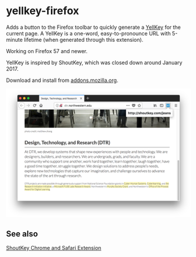 # yellkey-firefox

Adds a button to the Firefox toolbar to quickly generate a [YellKey](http://yellkey.com) for the current page. A YellKey is a one-word, easy-to-pronounce URL with 5-minute lifetime (when generated through this extension).

Working on Firefox 57 and newer.

YellKey is inspired by ShoutKey, which was closed down around January 2017.

Download and install from [addons.mozilla.org](https://addons.mozilla.org/en-US/firefox/addon/shoutkey/).

![Screenshot of a the extension icon in the toolbar, with a pop-up containing a shortened URL](./screenshot.png)

## See also

[ShoutKey Chrome and Safari Extension](https://github.com/NUDelta/shoutkey-extension)
